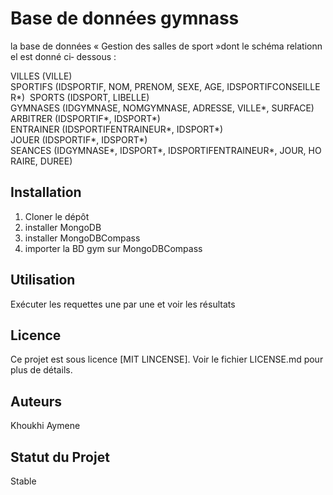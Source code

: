 # Base de données gymnass
la base de données « Gestion des salles de sport »dont le schéma relationnel est donné ci‐ dessous :    

VILLES (VILLE)  
SPORTIFS (IDSPORTIF, NOM, PRENOM, SEXE, AGE, IDSPORTIFCONSEILLER*)  
SPORTS (IDSPORT, LIBELLE)  GYMNASES (IDGYMNASE, NOMGYMNASE, ADRESSE, VILLE*, SURFACE)  
ARBITRER (IDSPORTIF*, IDSPORT*)  
ENTRAINER (IDSPORTIFENTRAINEUR*, IDSPORT*) 
JOUER (IDSPORTIF*, IDSPORT*)  
SEANCES (IDGYMNASE*, IDSPORT*, IDSPORTIFENTRAINEUR*, JOUR, HORAIRE, DUREE)


## Installation

1. Cloner le dépôt
2. installer MongoDB
3. installer MongoDBCompass
4. importer la BD gym sur MongoDBCompass

## Utilisation

Exécuter les requettes une par une et voir les résultats


## Licence

Ce projet est sous licence [MIT LINCENSE]. Voir le fichier LICENSE.md pour plus de détails.

## Auteurs

Khoukhi Aymene

## Statut du Projet

Stable

